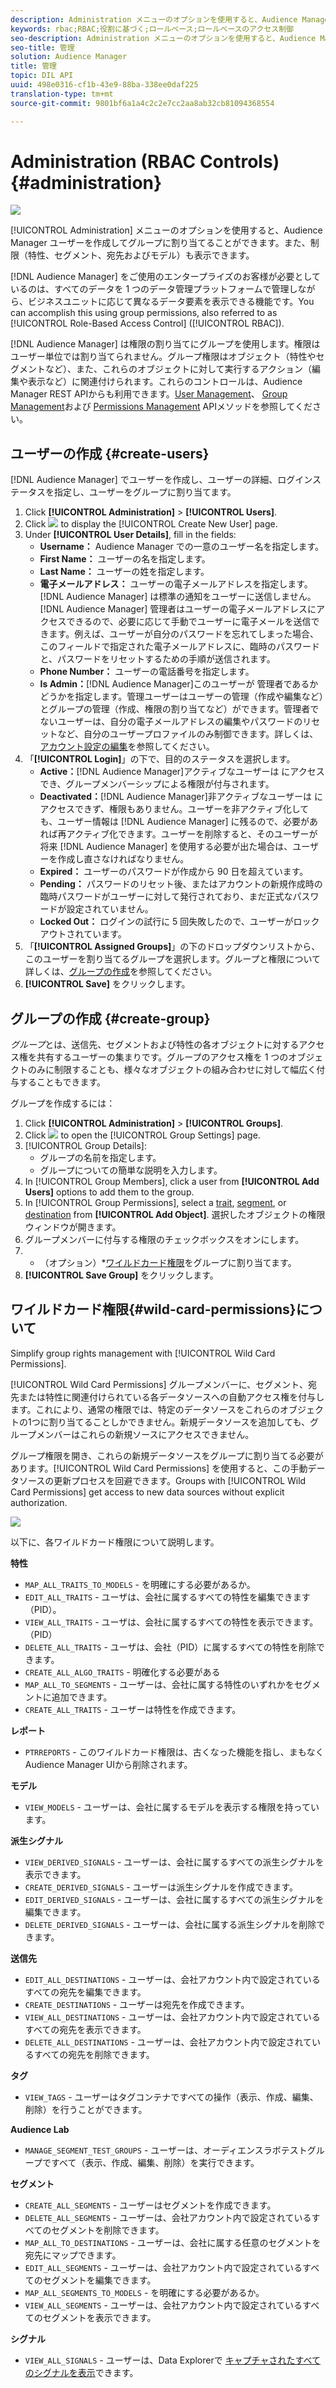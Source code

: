 ```yaml
---
description: Administration メニューのオプションを使用すると、Audience Manager ユーザーを作成してグループに割り当てることができます。また、制限（特性、セグメント、宛先およびモデル）も表示できます。
keywords: rbac;RBAC;役割に基づく;ロールベース;ロールベースのアクセス制御
seo-description: Administration メニューのオプションを使用すると、Audience Manager ユーザーを作成してグループに割り当てることができます。また、制限（特性、セグメント、宛先およびモデル）も表示できます。
seo-title: 管理
solution: Audience Manager
title: 管理
topic: DIL API
uuid: 498e0316-cf1b-43e9-88ba-338ee0daf225
translation-type: tm+mt
source-git-commit: 9801bf6a1a4c2c2e7cc2aa8ab32cb81094368554

---
```



# Administration (RBAC Controls) {#administration}

![](assets/rbac-controls.png)

[!UICONTROL Administration] メニューのオプションを使用すると、Audience Manager ユーザーを作成してグループに割り当てることができます。また、制限（特性、セグメント、宛先およびモデル）も表示できます。

[!DNL Audience Manager] をご使用のエンタープライズのお客様が必要としているのは、すべてのデータを 1 つのデータ管理プラットフォームで管理しながら、ビジネスユニットに応じて異なるデータ要素を表示できる機能です。You can accomplish this using group permissions, also referred to as [!UICONTROL Role-Based Access Control] ([!UICONTROL RBAC]).

[!DNL Audience Manager] は権限の割り当てにグループを使用します。権限はユーザー単位では割り当てられません。グループ権限はオブジェクト（特性やセグメントなど）、また、これらのオブジェクトに対して実行するアクション（編集や表示など）に関連付けられます。これらのコントロールは、Audience Manager REST APIからも利用できます。[User Management](/help/using/api/rest-api-main/aam-api-user-group-permission/aam-api-user.md)、 [Group Management](/help/using/api/rest-api-main/aam-api-user-group-permission/aam-api-group.md)および [Permissions Management](/help/using/api/rest-api-main/aam-api-user-group-permission/aam-api-permissions.md) APIメソッドを参照してください。

## ユーザーの作成 {#create-users}

<!-- t_create_users.xml -->

[!DNL Audience Manager] でユーザーを作成し、ユーザーの詳細、ログインステータスを指定し、ユーザーをグループに割り当てます。

1. Click **[!UICONTROL Administration]** &gt; **[!UICONTROL Users]**.
1. Click ![](assets/icon_add.png) to display the [!UICONTROL Create New User] page.
1. Under **[!UICONTROL User Details]**, fill in the fields:
   * **Username：** Audience Manager での一意のユーザー名を指定します。
   * **First Name：** ユーザーの名を指定します。
   * **Last Name：** ユーザーの姓を指定します。
   * **電子メールアドレス：** ユーザーの電子メールアドレスを指定します。[!DNL Audience Manager] は標準の通知をユーザーに送信しません。[!DNL Audience Manager] 管理者はユーザーの電子メールアドレスにアクセスできるので、必要に応じて手動でユーザーに電子メールを送信できます。例えば、ユーザーが自分のパスワードを忘れてしまった場合、このフィールドで指定された電子メールアドレスに、臨時のパスワードと、パスワードをリセットするための手順が送信されます。
   * **Phone Number：** ユーザーの電話番号を指定します。
   * **Is Admin：**[!DNL Audience Manager]このユーザーが 管理者であるかどうかを指定します。管理ユーザーはユーザーの管理（作成や編集など）とグループの管理（作成、権限の割り当てなど）ができます。管理者でないユーザーは、自分の電子メールアドレスの編集やパスワードのリセットなど、自分のユーザープロファイルのみ制御できます。詳しくは、[アカウント設定の編集](../../features/administration/edit-account-settings.md)を参照してください。
1. 「**[!UICONTROL Login]**」の下で、目的のステータスを選択します。
   * **Active：**[!DNL Audience Manager]アクティブなユーザーは にアクセスでき、グループメンバーシップによる権限が付与されます。
   * **Deactivated：**[!DNL Audience Manager]非アクティブなユーザーは にアクセスできず、権限もありません。ユーザーを非アクティブ化しても、ユーザー情報は [!DNL Audience Manager] に残るので、必要があれば再アクティブ化できます。ユーザーを削除すると、そのユーザーが将来 [!DNL Audience Manager] を使用する必要が出た場合は、ユーザーを作成し直さなければなりません。
   * **Expired：** ユーザーのパスワードが作成から 90 日を超えています。
   * **Pending：** パスワードのリセット後、またはアカウントの新規作成時の臨時パスワードがユーザーに対して発行されており、まだ正式なパスワードが設定されていません。
   * **Locked Out：** ログインの試行に 5 回失敗したので、ユーザーがロックアウトされています。
1. 「**[!UICONTROL Assigned Groups]**」の下のドロップダウンリストから、このユーザーを割り当てるグループを選択します。グループと権限について詳しくは、[グループの作成](../../features/administration/administration-overview.md#create-group)を参照してください。
1. **[!UICONTROL Save]** をクリックします。

## グループの作成 {#create-group}

*グループ*とは、送信先、セグメントおよび特性の各オブジェクトに対するアクセス権を共有するユーザーの集まりです。グループのアクセス権を 1 つのオブジェクトのみに制限することも、様々なオブジェクトの組み合わせに対して幅広く付与することもできます。

<!-- t_create_groups.xml -->

グループを作成するには：

1. Click **[!UICONTROL Administration]** &gt; **[!UICONTROL Groups]**.
1. Click  ![](assets/icon_add.png) to open the [!UICONTROL Group Settings] page.
1. [!UICONTROL Group Details]:
   * グループの名前を指定します。
   * グループについての簡単な説明を入力します。
1. In [!UICONTROL Group Members], click a user from **[!UICONTROL Add Users]** options to add them to the group.
1. In [!UICONTROL Group Permissions], select a [trait](../../features/traits/trait-details-page.md), [segment](../../features/segments/segments-purpose.md), or [destination](../../features/destinations/destinations.md) from **[!UICONTROL Add Object]**.
選択したオブジェクトの権限ウィンドウが開きます。
1. グループメンバーに付与する権限のチェックボックスをオンにします。
1. * （オプション）*[ワイルドカード権限](../../features/administration/administration-overview.md#wild-card-permissions)をグループに割り当てます。
1. **[!UICONTROL Save Group]** をクリックします。

## ワイルドカード権限{#wild-card-permissions}について 

Simplify group rights management with [!UICONTROL Wild Card Permissions].

<!-- c_wildcard_permissions.xml -->

[!UICONTROL Wild Card Permissions] グループメンバーに、セグメント、宛先または特性に関連付けられている各データソースへの自動アクセス権を付与します。これにより、通常の権限では、特定のデータソースをこれらのオブジェクトの1つに割り当てることしかできません。新規データソースを追加しても、グループメンバーはこれらの新規ソースにアクセスできません。

グループ権限を開き、これらの新規データソースをグループに割り当てる必要があります。[!UICONTROL Wild Card Permissions] を使用すると、この手動データソースの更新プロセスを回避できます。Groups with [!UICONTROL Wild Card Permissions] get access to new data sources without explicit authorization.

![](assets/wild-card.png)

以下に、各ワイルドカード権限について説明します。

**特性**

* `MAP_ALL_TRAITS_TO_MODELS` - を明確にする必要があるか。
* `EDIT_ALL_TRAITS` - ユーザは、会社に属するすべての特性を編集できます（PID）。
* `VIEW_ALL_TRAITS` - ユーザは、会社に属するすべての特性を表示できます。（PID）
* `DELETE_ALL_TRAITS` - ユーザは、会社（PID）に属するすべての特性を削除できます。
* `CREATE_ALL_ALGO_TRAITS` - 明確化する必要がある
* `MAP_ALL_TO_SEGMENTS` - ユーザーは、会社に属する特性のいずれかをセグメントに追加できます。
* `CREATE_ALL_TRAITS` - ユーザーは特性を作成できます。

**レポート**

* `PTRREPORTS` - このワイルドカード権限は、古くなった機能を指し、まもなくAudience Manager UIから削除されます。

**モデル**

* `VIEW_MODELS` - ユーザーは、会社に属するモデルを表示する権限を持っています。

**派生シグナル**

* `VIEW_DERIVED_SIGNALS` - ユーザーは、会社に属するすべての派生シグナルを表示できます。
* `CREATE_DERIVED_SIGNALS` - ユーザーは派生シグナルを作成できます。
* `EDIT_DERIVED_SIGNALS` - ユーザーは、会社に属するすべての派生シグナルを編集できます。
* `DELETE_DERIVED_SIGNALS` - ユーザーは、会社に属する派生シグナルを削除できます。

**送信先**

* `EDIT_ALL_DESTINATIONS` - ユーザーは、会社アカウント内で設定されているすべての宛先を編集できます。
* `CREATE_DESTINATIONS` - ユーザーは宛先を作成できます。
* `VIEW_ALL_DESTINATIONS` - ユーザーは、会社アカウント内で設定されているすべての宛先を表示できます。
* `DELETE_ALL_DESTINATIONS` - ユーザーは、会社アカウント内で設定されているすべての宛先を削除できます。

**タグ**

* `VIEW_TAGS` - ユーザーはタグコンテナですべての操作（表示、作成、編集、削除）を行うことができます。

**Audience Lab**

* `MANAGE_SEGMENT_TEST_GROUPS` - ユーザーは、オーディエンスラボテストグループですべて（表示、作成、編集、削除）を実行できます。

**セグメント**

* `CREATE_ALL_SEGMENTS` - ユーザーはセグメントを作成できます。
* `DELETE_ALL_SEGMENTS` - ユーザーは、会社アカウント内で設定されているすべてのセグメントを削除できます。
* `MAP_ALL_TO_DESTINATIONS` - ユーザーは、会社に属する任意のセグメントを宛先にマップできます。
* `EDIT_ALL_SEGMENTS` - ユーザーは、会社アカウント内で設定されているすべてのセグメントを編集できます。
* `MAP_ALL_SEGMENTS_TO_MODELS` - を明確にする必要があるか。
* `VIEW_ALL_SEGMENTS` - ユーザーは、会社アカウント内で設定されているすべてのセグメントを表示できます。

**シグナル**

* `VIEW_ALL_SIGNALS` - ユーザーは、Data Explorerで [キャプチャされたすべてのシグナルを表示](/help/using/features/data-explorer/data-explorer-overview.md)できます。